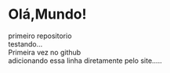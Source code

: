 # Olá,Mundo!
 primeiro repositorio<br>
testando...<br>
Primeira vez no github<br>
adicionando essa linha diretamente pelo site.....<br>
